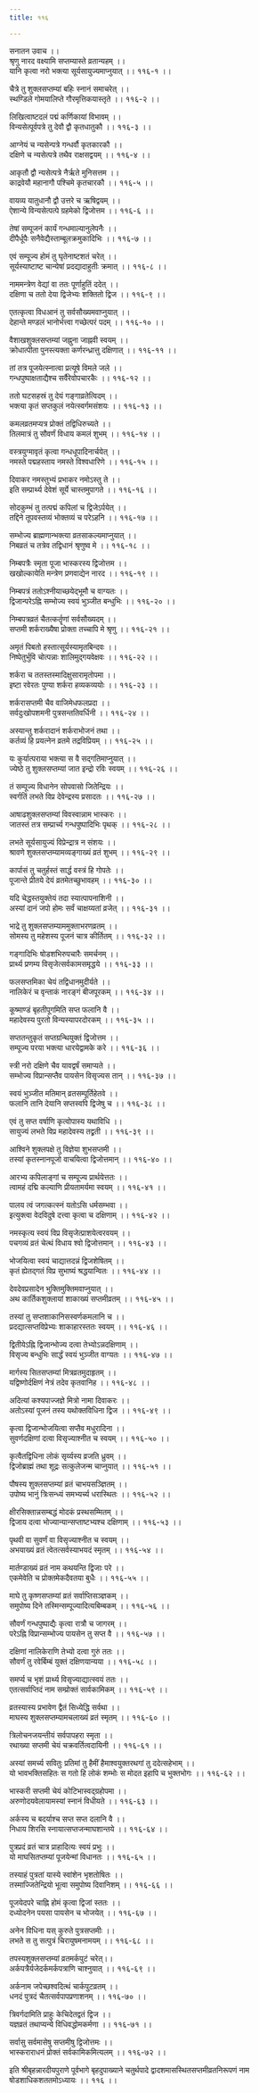 ```yaml
---
title: ११६

---
```

सनातन उवाच ।।  
श्रृणु नारद वक्ष्यामि सप्तम्यास्ते व्रतान्यहम् ।।  
यानि कृत्वा नरो भक्त्या सूर्यसायुज्यमाप्नुयात् ।। ११६-१ ।।  
  
चैत्रे तु शुक्लसप्तम्यां बहिः स्नानं समाचरेत् ।।  
स्थण्डिले गोमयालिप्ते गौरमृत्तिकयास्तृते ।। ११६-२ ।।  
  
लिखित्वाष्टदलं पद्मं कर्णिकायां विभावम् ।।  
विन्यसेत्पूर्वपत्रे तु देवौ द्वौ कृतधातुकौ ।। ११६-३ ।।  
  
आग्नेयं च न्यसेन्पत्रे गन्धर्वौ कृतकारकौ ।।  
दक्षिणे च न्यसेत्पत्रे तथैव राक्षसद्वयम् ।। ११६-४ ।।  
  
आकृतौ द्वौ न्यसेत्पत्रे नैर्ऋते मुनिसत्तम ।।  
काद्रवेयौ महानागौ पश्चिमे कृतचारकौ ।। ११६-५ ।।  
  
वायव्य यातुधानौ द्वौ उत्तरे च ऋषिद्वयम् ।।  
ऐशान्ये विन्यसेत्पत्पे ग्रहमेको द्विजोत्तम ।। ११६-६ ।।  
  
तेषां सम्पूजनं कार्यं गन्धमाल्यानुलेपनैः ।।  
दीपैर्धूपैः सनैवेद्यैस्ताम्बूलक्रमुकादिभिः ।। ११६-७ ।।  
  
एवं सम्पूज्य होमं तु घृतेनाष्टशतं चरेत् ।।  
सूर्यस्याष्टाष्ट चान्येषां प्रदद्यादाहुतीः क्रमात् ।। ११६-८ ।।  
  
नाममन्त्रेण वेद्यां वा ततः पूर्णाहुतिं ददेत् ।।  
दक्षिणा च ततो देया द्विजेभ्यः शक्तितो द्विज ।। ११६-९ ।।  
  
एतत्कृत्वा विधआनं तु सर्वसौख्यमवाप्नुयात् ।।  
देहान्ते मण्डलं भानोर्भत्त्वा गच्छेत्परं पदम् ।। ११६-१० ।।  
  
वैशाखशुक्लसप्तम्यां जह्नुना जाह्नवी स्वयम् ।।  
क्रोधात्पीता पुनस्त्यक्ता कर्णरन्ध्रात्तु दक्षिणात् ।। ११६-११ ।।  
  
तां तत्र पूजयेत्स्नात्वा प्रत्यूषे विमले जले ।।  
गन्धपुष्पाक्षताद्यैश्च सर्वैरेवोपचारकैः ।। ११६-१२ ।।  
  
ततो घटसहस्रं तु देयं गङ्गाव्रतेत्विदम् ।।  
भक्त्या कृतं सप्तकुलं नयेत्स्वर्गमसंशयः ।। ११६-१३ ।।  
  
कमलव्रतमप्यत्र प्रोक्तं तद्विधिरुच्यते ।।  
तिलमात्रं तु सौवर्णं विधाय कमलं शुभम् ।। ११६-१४ ।।  
  
वस्त्रयुग्मावृतं कृत्वा गन्धधूपादिनार्चयेत् ।।  
नमस्ते पद्महस्ताय नमस्ते विश्वधारिणे ।। ११६-१५ ।।  
  
दिवाकर नमस्तुभ्यं प्रभाकर नमोऽस्तु ते ।।  
इति सम्प्रार्थ्य देवेशं सूर्ये चास्तमुपागते ।। ११६-१६ ।।  
  
सोदकुम्भं तु तत्पद्मं कपिलां च द्विजेऽर्पयेत् ।।  
तद्दिने तूपवस्तव्यं भोक्तव्यं च परेऽहनि ।। ११६-१७ ।।  
  
सम्भोज्य ब्राह्मणान्भक्त्या व्रतसाकल्यमाप्नुयात् ।।  
निबव्रतं च तत्रेव तद्विधानं श्रृणुष्व मे ।। ११६-१८ ।।  
  
निम्बपत्रैः स्मृता पूजा भास्करस्य द्विजोत्तम ।।  
खखोल्कायेति मन्त्रेण प्रणवाद्येन नारद ।। ११६-१९ ।।  
  
निम्बपत्रं ततोऽश्नीयाच्छयेद्भूमौ च वाग्यतः ।।  
द्विजान्परेऽह्नि सम्भोज्य स्वयं भुञ्जीत बन्धुभिः ।। ११६-२० ।।  
  
निम्बपत्रव्रतं चैतत्कर्तॄणां सर्वसौख्यदम् ।।  
सप्तमी शर्कराख्यैषा प्रोक्ता तच्चापि मे श्रृणु ।। ११६-२१ ।।  
  
अमृतं पिबतो हस्तात्सूर्यस्यामृतबिन्दवः ।।  
निष्पेतुर्भुवि चोत्पन्नाः शालिमुद्गयवेक्षवः ।। ११६-२२ ।।  
  
शर्करा च ततस्तस्मादिक्षुसारामृतोपमा ।।  
इष्टा रवेरतः पुण्या शर्करा हव्यकव्ययोः ।। ११६-२३ ।।  
  
शर्करासप्तमी चैव वाजिमेधफलप्रदा ।।  
सर्वदुःखोपशमनी पुत्रसन्ततिवर्धिनी ।। ११६-२४ ।।  
  
अस्यान्तु शर्करादानं शर्कराभोजनं तथा ।।  
कर्तव्यं हि प्रयत्नेन व्रतमे तद्रविप्रियम् ।। ११६-२५ ।।  
  
यः कुर्यात्पराया भक्त्या स वै सद्गतिमाप्नुयात् ।।  
ज्येष्ठे तु शुक्लसप्तम्यां जात इन्द्रो रविः स्वयम् ।। ११६-२६ ।।  
  
तं सम्पूज्य विधानेन सोपवासो जितेन्द्रियः ।।  
स्वर्गतिं लभते विप्र देवेन्द्रस्य प्रसादतः ।। ११६-२७ ।।  
  
आषाढशुक्लसप्तम्यां विवस्वान्नाम भास्करः ।।  
जातस्तं तत्र सम्प्रार्च्य गन्धपुष्पादिभिः पृथक् ।। ११६-२८ ।।  
  
लभते सूर्यसायुज्यं विप्रेन्द्रात्र न संशयः ।।  
श्रावणे शुक्लसप्तम्यामव्यङ्गाख्यं व्रतं शुभम् ।। ११६-२९ ।।  
  
कार्पासं तु चतुर्हस्तं सार्द्ध वस्त्रं हि गोपतेः ।।  
पूजान्ते प्रीतये देयं व्रतमेतच्छुभावहम् ।। ११६-३० ।।  
  
यदि चेद्धस्तयुक्तेयं तदा स्यात्पापनाशिनी ।।  
अस्यां दानं जपो होमः सर्वं चाक्षय्यतां व्रजेत् ।। ११६-३१ ।।  
  
भाद्रे तु शुक्लसप्तम्याममुक्ताभरणव्रतम् ।।  
सोमस्य तु महेशस्य पूजनं चात्र कीर्तितम् ।। ११६-३२ ।।  
  
गङ्गादिभिः षोडशभिरुपचारैः समर्चनम् ।।  
प्रार्थ्य प्रणम्य विसृजेत्सर्वकामसमृद्धये ।। ११६-३३ ।।  
  
फलसप्तमिका चेयं तद्विधानमुदीर्यते ।।  
नालिकेरं च वृन्ताकं नारङ्गं बीजपूरकम् ।। ११६-३४ ।।  
  
कूष्माण्डं बृहतीपूगमिति सप्त फलानि वै ।।  
महादेवस्य पुरतो विन्यस्यापरदोरकम् ।। ११६-३५ ।।  
  
सप्ततन्तुकृतं सप्तग्रन्थियुक्तं द्विजोत्तम ।।  
सम्पूज्य परया भक्त्या धारयेद्वामके करे ।। ११६-३६ ।।  
  
स्त्री नरो दक्षिणे चैव यावद्वर्षं समाप्यते ।।  
सम्भोज्य विप्रान्सप्तैव पायसेन विसृज्यस तान् ।। ११६-३७ ।।  
  
स्वयं भुञ्जीत मतिमान् व्रतसम्पूर्तिहेतवे ।।  
फलानि तानि देयानि सप्तस्वपि द्विजेषु च ।। ११६-३८ ।।  
  
एवं तु सप्त वर्षाणि कृत्वोपास्य यथाविधि ।।  
सायुज्यं लभते विप्र महादेवस्य तद्व्रती ।। ११६-३९ ।।  
  
आश्विने शुक्लपक्षे तु विज्ञेया शुभसप्तमी ।।  
तस्यां कृतस्नानपूजो वाचयित्वा द्विजोत्तमान् ।। ११६-४० ।।  
  
आरभ्य कपिलाङ्गां च सम्पूज्य प्रार्थयेत्ततः ।।  
त्वामहं दद्मि कल्याणि प्रीयतामर्यमा स्वयम् ।। ११६-४१ ।।  
  
पालय त्वं जगत्कत्स्नं यतोऽसि धर्मसम्भवा ।।  
इत्युक्त्वा वेदविदुषे दत्त्वा कृत्वा च दक्षिणाम् ।। ११६-४२ ।।  
  
नमस्कृत्य स्वयं विप्र विसृजेत्प्राशयेत्वरवयम् ।।  
पचगव्यं व्रतं चेत्थं विधाय श्वो द्विजोत्तमान् ।। ११६-४३ ।।  
  
भोजयित्वा स्वयं चाद्यात्तदन्नं द्विजशेषितम् ।।  
कृतं ह्येतद्गतं विप्र सुभाष्यं श्रद्धयान्वितः ।। ११६-४४ ।।  
  
देवदेवप्रसादेन भुक्तिमुक्तिमवाप्नुयात् ।।  
अथ कार्तिकशुक्लायां शाकाख्यं सप्तमीव्रतम् ।। ११६-४५ ।।  
  
तस्यां तु सप्तशाकानिसस्वर्णकमलानि च ।।  
प्रदद्यात्सप्तविप्रेभ्यः शाकाहारस्ततः स्वयम् ।। ११६-४६ ।।  
  
द्वितीयेऽह्नि द्विजान्भोज्य दत्वा तेभ्योऽन्नदक्षिणाम् ।।  
विसृज्य बन्धुभिः सार्द्धं स्वयं भुञ्जीत वाग्यतः ।। ११६-४७ ।।  
  
मार्गस्य सितसप्तम्यां मित्रव्रतमुदाहृतम् ।।  
यद्विष्णोर्दक्षिणं नेत्रं तदेव कृतवानिह ।। ११६-४८ ।।  
  
अदित्यां कश्यपाज्जज्ञे मित्रो नामा दिवाकरः ।।  
अतोऽस्यां पूजनं तस्य यथोक्तविधिना द्विज ।। ११६-४९ ।।  
  
कृत्वा द्विजान्भोजयित्वा सप्तैव मधुरादिना ।।  
सुवर्णदक्षिणां दत्वा विसृज्याश्नीत च स्वयम् ।। ११६-५० ।।  
  
कृत्वैतद्विधिना लोकं सृर्य्यस्य व्रजति ध्रुवम् ।।  
द्विजोब्राह्मं तथा शूद्रः सत्कुलेजन्म चाप्नुयात् ।। ११६-५१ ।।  
  
पौषस्य शुक्लसप्तम्यां व्रतं चाभयसञ्ज्ञितम् ।।  
उपोष्य भानुं त्रिःसन्ध्यं समभ्यर्च्य धरास्थितः ।। ११६-५२ ।।  
  
क्षीरसिक्तान्नसम्बद्धं मोदकं प्रस्थसम्मितम् ।।  
द्विजाय दत्वा भोज्यान्यान्सप्ताष्टभ्यश्च दक्षिणाम् ।। ११६-५३ ।।  
  
पृथवी वा सुवर्णं वा विसृज्याश्नीत च स्वयम् ।।  
अभयाख्यं व्रतं त्वेतत्सर्वस्याभयदं स्मृतम् ।। ११६-५४ ।।  
  
मार्तण्डाख्यं व्रतं नाम कथयन्ति द्विजाः परे ।।  
एकमेवेति च प्रोक्तमेकदैवतया बुधैः ।। ११६-५५ ।।  
  
माघे तु कृष्णसप्तम्यां व्रतं सर्वाप्तिसञ्ज्ञकम् ।।  
समुपोष्य दिने तस्मिन्सम्पूज्यादित्यबिम्बकम् ।। ११६-५६ ।।  
  
सौवर्णं गन्धपुष्पाद्यैः कृत्वा रात्रौ च जागरम् ।।  
परेऽह्नि विप्रान्सम्भोज्य पायसेन तु सप्त वै ।। ११६-५७ ।।  
  
दक्षिणां नालिकेराणि तेभ्यो दत्वा गुरुं ततः ।।  
सौवर्णं तु रवेर्बिम्बं युक्तं दक्षिणयान्यया ।। ११६-५८ ।।  
  
समर्प्य च भृशं प्रार्थ्य विसृज्याद्यात्स्वयं ततः ।।  
एतत्सर्वाप्तिदं नाम सम्प्रोक्तं सार्वकामिकम् ।। ११६-५९ ।।  
  
व्रतस्यास्य प्रभावेण द्वैतं सिध्येद्धि सर्वथा ।।  
माघस्य शुक्लसप्तम्यामचलाख्यं व्रतं स्मृतम् ।। ११६-६० ।।  
  
त्रिलोचनजयन्तीयं सर्वपापहरा स्मृता ।।  
रथाख्या सप्तमी चेयं चक्रवर्तित्वदायिनी ।। ११६-६१ ।।  
  
अस्यां समर्च्य सवितुः प्रतिमां तु हैमीं हैमाश्वयुक्तरथगां तु ददेत्सहेभाम् ।।  
यो भावभक्तिसहितः स गतो हि लोकं शम्भोः स मोदत इहापि च भुक्तभोगः ।। ११६-६२ ।।  
  
भास्करी सप्तमी चेयं कोटिभास्वद्ग्रहोपमा ।।  
अरुणोदयवेलायामस्यां स्नानं विधीयते ।। ११६-६३ ।।  
  
अर्कस्य च बदर्याश्च सप्त सप्त दलानि वै ।।  
निधाय शिरसि स्नायात्सप्तजन्माघशान्तये ।। ११६-६४ ।।  
  
पुत्रप्रदं व्रतं चात्र प्राहादित्यः स्वयं प्रभुः ।।  
यो माघसितप्तम्यां पूजयेन्मां विधानतः ।। ११६-६५ ।।  
  
तस्याहं पुत्रतां यास्ये स्वांशेन भृशतोषितः ।।  
तस्माज्जितेन्द्रियो भूत्वा समुपोष्य दिवानिशम् ।। ११६-६६ ।।  
  
पूजयेदपरे चाह्नि होमं कृत्वा द्विजां स्ततः ।।  
दध्योदनेन पयसा पायसेन च भोजयेत् ।। ११६-६७ ।।  
  
अनेन विधिना यस् कुरुते पुत्रसप्तमीः ।।  
लभते स तु सत्पुत्रं चिरायुषमनामयम् ।। ११६-६८ ।।  
  
तपस्यशुक्लसप्तम्यां व्रतमर्कपुटं चरेत्।।  
अर्कपत्रैर्यजेदर्कमर्कपत्राणि चाश्नुयात् ।। ११६-६९ ।।  
  
अर्कनाम जपेच्छश्वदित्थं चार्कपुटव्रतम् ।।  
धनदं पुत्रदं चैतत्सर्वपापप्रणाशनम् ।। ११६-७० ।।  
  
त्रिवर्गदामिति प्राहुः केचिदेतद्वतं द्विज ।।  
यज्ञव्रतं तथाप्यन्ये विधिवद्धोमकर्मणा ।। ११६-७१ ।।  
  
सर्वासु सर्वमासेषु सप्तमीषु द्विजोत्तमः ।।  
भास्कराराधनं प्रोक्तं सर्वकामिकमित्यलम् ।। ११६-७२ ।।  
  
इति श्रीबृहन्नारदीयपुराणे पूर्वभागे बृहदुपाख्याने चतुर्थपादे द्वादशमासस्थितसप्तमीव्रतनिरूपणं नाम षोडशाधिकशततमोऽध्यायः ।। ११६ ।।